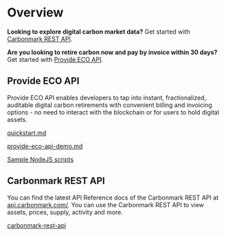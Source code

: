 # Overview

**Looking to explore digital carbon market data?** Get started with [Carbonmark REST API](carbonmark-rest-api/).

**Are you looking to retire carbon now and pay by invoice within 30 days?** Get started with [Provide ECO API](provide-eco-api/).

## Provide ECO API

Provide ECO API enables developers to tap into instant, fractionalized, auditable digital carbon retirements with convenient billing and invoicing options - no need to interact with the blockchain or for users to hold digital assets.&#x20;

[quickstart.md](provide-eco-api/quickstart.md "mention")

[provide-eco-api-demo.md](provide-eco-api/provide-eco-api-demo.md "mention")

[Sample NodeJS scripts](https://github.com/provideplatform/eco-api-resources/tree/main/sample\_apps/node-js-sample-script)

## Carbonmark REST API

You can find the latest API Reference docs of the Carbonmark REST API at [api.carbonmark.com/](https://api.carbonmark.com/#/). You can use the Carbonmark REST API to view assets, prices, supply, activity and more.

[carbonmark-rest-api](carbonmark-rest-api/ "mention")

